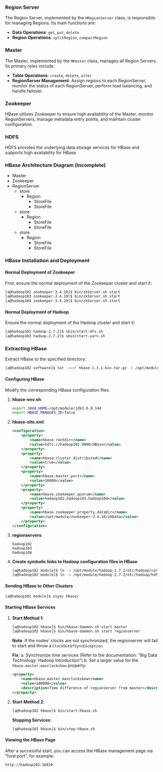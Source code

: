 ### Region Server
The Region Server, implemented by the `HRegionServer` class, is responsible for managing Regions. Its main functions are:
- **Data Operations**: `get`, `put`, `delete`
- **Region Operations**: `splitRegion`, `compactRegion`

### Master
The Master, implemented by the `HMaster` class, manages all Region Servers. Its primary roles include:
- **Table Operations**: `create`, `delete`, `alter`
- **RegionServer Management**: Assign regions to each RegionServer, monitor the status of each RegionServer, perform load balancing, and handle failover.

### Zookeeper
HBase utilizes Zookeeper to ensure high availability of the Master, monitor RegionServers, manage metadata entry points, and maintain cluster configuration.

### HDFS
HDFS provides the underlying data storage services for HBase and supports high availability for HBase.

### HBase Architecture Diagram (Incomplete)

- Master
- Zookeeper
- RegionServer
  - store
    - Region
      - StoreFile
      - StoreFile
  - store
    - Region
      - StoreFile
      - StoreFile
  - store
    - Region
      - StoreFile
      - StoreFile


### HBase Installation and Deployment

#### Normal Deployment of Zookeeper
First, ensure the normal deployment of the Zookeeper cluster and start it:
```bash
[a@hadoop102 zookeeper-3.4.10]$ bin/zkServer.sh start
[a@hadoop103 zookeeper-3.4.10]$ bin/zkServer.sh start
[a@hadoop104 zookeeper-3.4.10]$ bin/zkServer.sh start
```

#### Normal Deployment of Hadoop
Ensure the normal deployment of the Hadoop cluster and start it:
```bash
[a@hadoop102 hadoop-2.7.2]$ sbin/start-dfs.sh
[a@hadoop103 hadoop-2.7.2]$ sbin/start-yarn.sh
```

### Extracting HBase
Extract HBase to the specified directory:
```bash
[a@hadoop102 software]$ tar -zxvf hbase-1.3.1-bin.tar.gz -C /opt/module
```

#### Configuring HBase
Modify the corresponding HBase configuration files.
1. **hbase-env.sh**:
   ```bash
   export JAVA_HOME=/opt/module/jdk1.6.0_144
   export HBASE_MANAGES_ZK=false
   ```
2. **hbase-site.xml**:
   ```xml
   <configuration>
       <property>
           <name>hbase.rootdir</name>
           <value>hdfs://hadoop102:9000/HBase</value>
       </property>
       <property>
           <name>hbase.cluster.distributed</name>
           <value>true</value>
       </property>
       <property>
           <name>hbase.master.port</name>
           <value>16000</value>
       </property>
       <property>
           <name>hbase.zookeeper.quorum</name>
           <value>hadoop102,hadoop103,hadoop104</value>
       </property>
       <property>
           <name>hbase.zookeeper.property.dataDir</name>
           <value>/opt/module/zookeeper-3.4.10/zkData</value>
       </property>
   </configuration>
   ```
3. **regionservers**:
   ```text
   hadoop102
   hadoop103
   hadoop104
   ```
4. **Create symbolic links to Hadoop configuration files in HBase**:
   ```bash
   [a@hadoop102 module]$ ln -s /opt/module/hadoop-2.7.2/etc/hadoop/core-site.xml /opt/module/hbase/conf/core-site.xml
   [a@hadoop102 module]$ ln -s /opt/module/hadoop-2.7.2/etc/hadoop/hdfs-site.xml /opt/module/hbase/conf/hdfs-site.xml
   ```

#### Sending HBase to Other Clusters
```bash
[a@hadoop102 module]$ xsync hbase/
```

#### Starting HBase Services
1. **Start Method 1**:
   ```bash
   [a@hadoop102 hbase]$ bin/hbase-daemon.sh start master
   [a@hadoop102 hbase]$ bin/hbase-daemon.sh start regionserver
   ```
   **Note**: If the nodes' clocks are not synchronized, the regionserver will fail to start and throw a `ClockOutOfSyncException`.

   **Fix**:
   a. Synchronize time services (Refer to the documentation: "Big Data Technology: Hadoop Introduction")
   b. Set a larger value for the `hbase.master.maxclockskew` property:
   ```xml
   <property>
       <name>hbase.master.maxclockskew</name>
       <value>180000</value>
       <description>Time difference of regionserver from master</description>
   </property>
   ```

2. **Start Method 2**:
   ```bash
   [a@hadoop102 hbase]$ bin/start-hbase.sh
   ```
   **Stopping Services**:
   ```bash
   [a@hadoop102 hbase]$ bin/stop-hbase.sh
   ```

#### Viewing the HBase Page
After a successful start, you can access the HBase management page via "host:port", for example:
```text
http://hadoop102:16010
```
